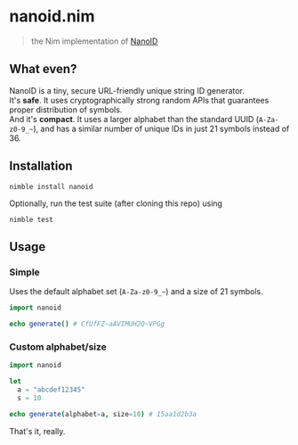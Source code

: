# nanoid.nim
> the Nim implementation of [NanoID](https://github.com/ai/nanoid)

## What even?
NanoID is a tiny, secure URL-friendly unique string ID generator.  
It's **safe**. It uses cryptographically strong random APIs that guarantees proper distribution of symbols.  
And it's **compact**. It uses a larger alphabet than the standard UUID (`A-Za-z0-9_~`), and has a similar number of unique IDs in just 21 symbols instead of 36.

## Installation
```
nimble install nanoid
```

Optionally, run the test suite (after cloning this repo) using

```
nimble test
```

## Usage

### Simple

Uses the default alphabet set (`A-Za-z0-9_~`) and a size of 21 symbols.

```Nim
import nanoid

echo generate() # CfUfFZ~aAVIMUH2Q~VPGg
```

### Custom alphabet/size

```Nim
import nanoid

let
  a = "abcdef12345"
  s = 10

echo generate(alphabet=a, size=10) # 15aa1d2b3a
```

That's it, really. 
